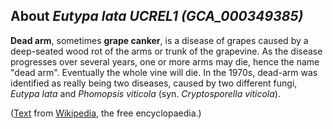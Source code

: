 About *Eutypa lata UCREL1 (GCA\_000349385)* 
-------------------------------------------



**Dead arm**, sometimes **grape canker**, is a disease of grapes caused
by a deep-seated wood rot of the arms or trunk of the grapevine. As the
disease progresses over several years, one or more arms may die, hence
the name \"dead arm\". Eventually the whole vine will die. In the 1970s,
dead-arm was identified as really being two diseases, caused by two
different fungi, *Eutypa lata* and *Phomopsis viticola* (syn.
*Cryptosporella viticola*).

([Text](http://en.wikipedia.org/wiki/Dead_arm_of_grapevine) from
[Wikipedia](http://en.wikipedia.org/), the free encyclopaedia.)
